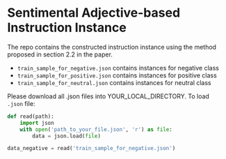 # Sentimental Adjective-based Instruction Instance

The repo contains the constructed instruction instance using the method proposed in section 2.2 in the paper. 

 - `train_sample_for_negative.json` contains instances for negative class
 - `train_sample_for_positive.json` contains instances for positive class
 - `train_sample_for_neutral.json` contains instances for neutral class

Please download all .json files into YOUR_LOCAL_DIRECTORY. To load `.json` file:

```python
def read(path):
    import json
    with open('path_to_your_file.json', 'r') as file:
        data = json.load(file)

data_negative = read('train_sample_for_negative.json')
```
